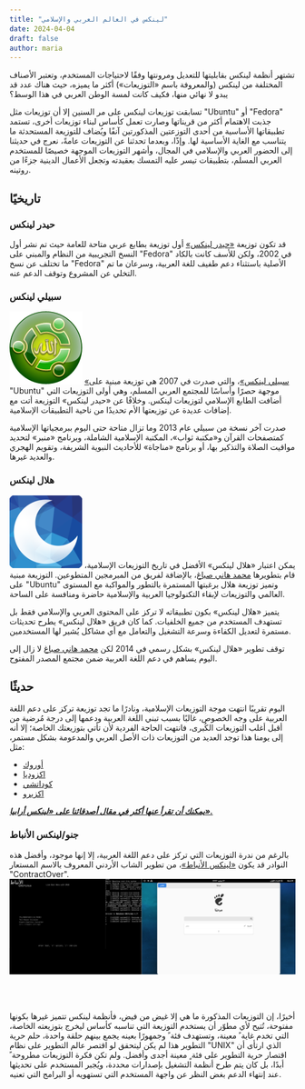 ```yaml
---
title: "لينكس في العالم العربي والإسلامي"
date: 2024-04-04
draft: false
author: maria
---
```


تشتهر أنظمة لينكس بقابليتها للتعديل ومرونتها وفقًا لاحتياجات المستخدم، وتعتبر الأصناف المختلفة من لينكس (والمعروفة باسم «التوزيعات») أكثر ما يميزه، حيث هناك عدد قد يبدو لا نهائي منها، فكيف كانت لمسة الوطن العربي في هذا الوسط؟

تسابقت توزيعات لينكس على مر السنين إلا أن توزيعات مثل "Ubuntu" أو "Fedora" جذبت الاهتمام أكثر من قريناتها وصارت تعمل كأساس لبناء توزيعات أخرى، تستمد تطبيقاتها الأساسية من أحدى التوزعتين المذكورتين آنفًا ويُضاف للتوزيعة المستحدثة ما يتناسب مع الغاية الأساسية لها.
وإذًا، وبعدما تحدثنا عن التوزيعات عامةً، نعرج في حديثنا إلى الحضور العربي والإسلامي في المجال، وأشهر التوزيعات الموجهة خصيصًا للمستخدم العربي المسلم، بتطبيقات تيسر عليه التمسك بعقيدته وتجعل الأعمال الدينية جزءًا من روتينه.


## تاريخيًا
### حيدر لينكس
قد تكون توزيعة [«حيدر لينكس»](https://distrowatch.com/table-mobile.php?distribution=haydar) أول توزيعة بطابع عربي متاحة للعامة حيث تم نشر أول النسخ التجريبية من النظام والمبني على "Fedora" في 2002، ولكن للأسف كانت بالكاد ما تختلف عن نسخ "Fedora" الأصلية باستثناء دعم طفيف للغة العربية، وسرعان ما تم التخلي عن المشروع وتوقف الدعم عنه.

### سبيلي لينكس
![شعار سبيلي لينكس](sabily.png)
 [«سبيلي لينكس»](https://distrowatch.com/table.php?distribution=sabily)، والتي صدرت في 2007 هي توزيعة مبنية على "Ubuntu" موجهة حصرًا وأساسًا للمجتمع العربي المسلم، وهي أولى التوزيعات التي أضافت الطابع الإسلامي لتوزيعات لينكس. وخلافًا عن «حيدر لينكس» التوزيعة أتت مع إضافات عديدة عن توزيعتها الأم تحديدًا من ناحية التطبيقات الإسلامية.

صدرت آخر نسخة من سبيلي عام 2013 وما تزال متاحة حتى اليوم ببرمجياتها الإسلامية كمتصفحات القرآن و«مكتبة ثواب»، المكتبة الإسلامية الشاملة، وبرنامج «منبر» لتحديد مواقيت الصلاة والتذكير بها، أو برنامج «مناجاة» للأحاديث النبوية الشريفة، وتقويم الهجري والعديد غيرها.



### هلال لينكس
![شعار هلال لينكس](helal.png)
يمكن اعتبار «هلال لينكس» الأفضل في تاريخ التوزيعات الإسلامية، قام بتطويرها [محمد هاني صباغ](https://mhsabbagh.com)، بالإضافة لفريق من المبرمجين المتطوعين. التوزيعة مبنية على "Ubuntu" وتميز توزيعة هلال برغبتها المستمرة بالتطور والمواكبة مع المستوى العالمي والتوزيعات لإبقاء التكنولوجيا العربية والإسلامية حاضرة ومنافسة  على الساحة.

يتميز «هلال لينكس» بكون تطبيقاته لا تركز على المحتوى العربي والإسلامي فقط بل تستهدف المستخدم من جميع الخلفيات. كما كان فريق «هلال لينكس» يطرح تحديثات مستمرة لتعديل الكفاءة وسرعة التشغيل والتعامل مع أي مشاكل يُشير لها المستخدمين.

توقف تطوير «هلال لينكس» بشكل رسمي في 2014 لكن [محمد هاني صباغ](https://mhsabbagh.com) لا زال إلى اليوم يساهم في دعم اللغة العربية ضمن مجتمع المصدر المفتوح.


## حديثًا
اليوم تقريبًا انتهت موجة التوزيعات الإسلامية، ونادرًا ما تجد توزيعة تركز على دعم اللغة العربية على وجه الخصوص، غالبًا بسبب تبني اللغة العربية ودعمها إلى درجة مُرضية من أقبل أغلب التوزيعات الكُبرى، فانتهت الحاجة الفردية ﻷن تأتي بتوزيعتك الخاصة؛ إلا أنه إلى يومنا هذا توجد العديد من التوزيعات ذات الأصل العربي والمدعومة بشكل مستمر، مثل:

* [أوروك](https://urukproject.org/dist/en.html)
* [اكزوديا](https://exodia-os.github.io/)
* [كوداتشي](https://distrowatch.com/table.php?distribution=kodachi)
* [اكزيرو](https://xerolinux.xyz/)

_**[يمكنك أن تقرأ عنها أكثر في مقال أصدقائنا على «لينكس أرابيا».](https://linuxarabia.co/why-there-are-no-arab-linux-distro/)**_

### جنو/لينكس الأنباط
بالرغم من ندرة التوزيعات التي تركز على دعم اللغة العربية، إلا إنها موجود، وأفضل هذه النوادر قد يكون [«لينكس الأنباط»](https://codeberg.org/contractover/Nabatean-gnulinux/)، من تطوير الشاب الأردني المعروف بالاسم المستعار "ContractOver".
![صورة من داخل نظام جنو/لينكس الأنباط](nabatean.png)

<br>
<br>

أخيرًا، إن التوزيعات المذكورة ما هي إلا غيض من فيض، فأنظمة لينكس تتميز غيرها بكونها مفتوحة، تُتيح ﻷي مطوّر أن يستخدم التوزيعة التي تناسبه كأساس ليخرج بتوزيعته الخاصة، التي تخدم غاية ً معينة، وتستهدف فئة ً وجمهورًا بعينه يجمع بينهم حلقة واحدة، حلم حرية التطوير هذا لم يكن ليتحقق لو اقتصر عالم التطوير على نظام "UNIX" الذي ارتأى أن اقتصار حرية التطوير على فئة ٍ معينة أجدى وأفضل. ولم تكن فكرة التوزيعات مطروحة ً أبدًا، بل كان يتم طرح أنظمة التشغيل بإصدارات محددة،  ويُجبر المستخدم على تحديثها عند إنتهاء الدعم بغض النظر عن واجهة المستخدم التي تستهويه أو البرامج التي تعنيه.